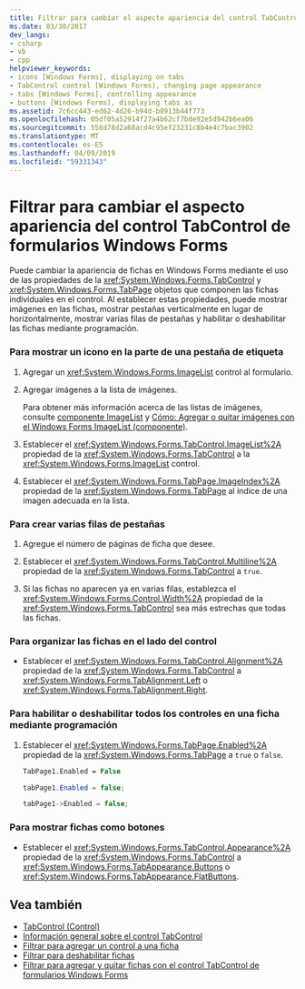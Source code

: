 ```yaml
---
title: Filtrar para cambiar el aspecto apariencia del control TabControl de formularios Windows Forms
ms.date: 03/30/2017
dev_langs:
- csharp
- vb
- cpp
helpviewer_keywords:
- icons [Windows Forms], displaying on tabs
- TabControl control [Windows Forms], changing page appearance
- tabs [Windows Forms], controlling appearance
- buttons [Windows Forms], displaying tabs as
ms.assetid: 7c6cc443-ed62-4d26-b94d-b8913b44f773
ms.openlocfilehash: 05df05a52914f27a4b62cf7bde92e5d942b6ea06
ms.sourcegitcommit: 558d78d2a68acd4c95ef23231c8b4e4c7bac3902
ms.translationtype: MT
ms.contentlocale: es-ES
ms.lasthandoff: 04/09/2019
ms.locfileid: "59331343"
---
```

# <a name="how-to-change-the-appearance-of-the-windows-forms-tabcontrol"></a>Filtrar para cambiar el aspecto apariencia del control TabControl de formularios Windows Forms
Puede cambiar la apariencia de fichas en Windows Forms mediante el uso de las propiedades de la <xref:System.Windows.Forms.TabControl> y <xref:System.Windows.Forms.TabPage> objetos que componen las fichas individuales en el control. Al establecer estas propiedades, puede mostrar imágenes en las fichas, mostrar pestañas verticalmente en lugar de horizontalmente, mostrar varias filas de pestañas y habilitar o deshabilitar las fichas mediante programación.  
  
### <a name="to-display-an-icon-on-the-label-part-of-a-tab"></a>Para mostrar un icono en la parte de una pestaña de etiqueta  
  
1. Agregar un <xref:System.Windows.Forms.ImageList> control al formulario.  
  
2. Agregar imágenes a la lista de imágenes.  
  
     Para obtener más información acerca de las listas de imágenes, consulte [componente ImageList](imagelist-component-windows-forms.md) y [Cómo: Agregar o quitar imágenes con el Windows Forms ImageList (componente)](how-to-add-or-remove-images-with-the-windows-forms-imagelist-component.md).  
  
3. Establecer el <xref:System.Windows.Forms.TabControl.ImageList%2A> propiedad de la <xref:System.Windows.Forms.TabControl> a la <xref:System.Windows.Forms.ImageList> control.  
  
4. Establecer el <xref:System.Windows.Forms.TabPage.ImageIndex%2A> propiedad de la <xref:System.Windows.Forms.TabPage> al índice de una imagen adecuada en la lista.  
  
### <a name="to-create-multiple-rows-of-tabs"></a>Para crear varias filas de pestañas  
  
1. Agregue el número de páginas de ficha que desee.  
  
2. Establecer el <xref:System.Windows.Forms.TabControl.Multiline%2A> propiedad de la <xref:System.Windows.Forms.TabControl> a `true`.  
  
3. Si las fichas no aparecen ya en varias filas, establezca el <xref:System.Windows.Forms.Control.Width%2A> propiedad de la <xref:System.Windows.Forms.TabControl> sea más estrechas que todas las fichas.  
  
### <a name="to-arrange-tabs-on-the-side-of-the-control"></a>Para organizar las fichas en el lado del control  
  
-   Establecer el <xref:System.Windows.Forms.TabControl.Alignment%2A> propiedad de la <xref:System.Windows.Forms.TabControl> a <xref:System.Windows.Forms.TabAlignment.Left> o <xref:System.Windows.Forms.TabAlignment.Right>.  
  
### <a name="to-programmatically-enable-or-disable-all-controls-on-a-tab"></a>Para habilitar o deshabilitar todos los controles en una ficha mediante programación  
  
1. Establecer el <xref:System.Windows.Forms.TabPage.Enabled%2A> propiedad de la <xref:System.Windows.Forms.TabPage> a `true` o `false`.  
  
    ```vb  
    TabPage1.Enabled = False  
    ```  
  
    ```csharp  
    tabPage1.Enabled = false;  
    ```  
  
    ```cpp  
    tabPage1->Enabled = false;  
    ```  
  
### <a name="to-display-tabs-as-buttons"></a>Para mostrar fichas como botones  
  
-   Establecer el <xref:System.Windows.Forms.TabControl.Appearance%2A> propiedad de la <xref:System.Windows.Forms.TabControl> a <xref:System.Windows.Forms.TabAppearance.Buttons> o <xref:System.Windows.Forms.TabAppearance.FlatButtons>.  
  
## <a name="see-also"></a>Vea también

- [TabControl (Control)](tabcontrol-control-windows-forms.md)
- [Información general sobre el control TabControl](tabcontrol-control-overview-windows-forms.md)
- [Filtrar para agregar un control a una ficha](how-to-add-a-control-to-a-tab-page.md)
- [Filtrar para deshabilitar fichas](how-to-disable-tab-pages.md)
- [Filtrar para agregar y quitar fichas con el control TabControl de formularios Windows Forms](how-to-add-and-remove-tabs-with-the-windows-forms-tabcontrol.md)
